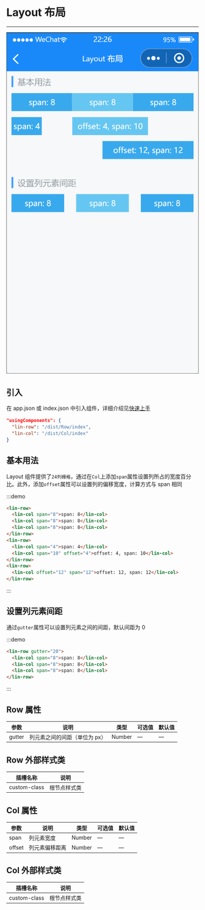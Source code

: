 # Layout 布局

---

 <div class="demo-outer-container">
     <div class="demo-inner-container">
        <div class="demo-content">
            <img class="demo-image" src='../../componentImage/layout.png' />
        </div>
     </div>
 </div>

## 引入

在 app.json 或 index.json 中引入组件，详细介绍见[快速上手](/#/start)

```json
"usingComponents": {
  "lin-row": "/dist/Row/index",
  "lin-col": "/dist/Col/index"
}
```

## 基本用法

Layout 组件提供了`24列栅格`，通过在`Col`上添加`span`属性设置列所占的宽度百分比。此外，添加`offset`属性可以设置列的偏移宽度，计算方式与 span 相同

:::demo

```html
<lin-row>
  <lin-col span="8">span: 8</lin-col>
  <lin-col span="8">span: 8</lin-col>
  <lin-col span="8">span: 8</lin-col>
</lin-row>
<lin-row>
  <lin-col span="4">span: 4</lin-col>
  <lin-col span="10" offset="4">offset: 4, span: 10</lin-col>
</lin-row>
<lin-row>
  <lin-col offset="12" span="12">offset: 12, span: 12</lin-col>
</lin-row>
```

:::

## 设置列元素间距

通过`gutter`属性可以设置列元素之间的间距，默认间距为 0

:::demo

```html
<lin-row gutter="20">
  <lin-col span="8">span: 8</lin-col>
  <lin-col span="8">span: 8</lin-col>
  <lin-col span="8">span: 8</lin-col>
</lin-row>
```

:::

## Row 属性

| 参数   | 说明                          | 类型   | 可选值 | 默认值 |
| ------ | ----------------------------- | ------ | ------ | ------ |
| gutter | 列元素之间的间距（单位为 px） | Number | —      | —      |

## Row 外部样式类

| 插槽名称     | 说明         |
| ------------ | ------------ |
| custom-class | 根节点样式类 |

## Col 属性

| 参数   | 说明           | 类型   | 可选值 | 默认值 |
| ------ | -------------- | ------ | ------ | ------ |
| span   | 列元素宽度     | Number | —      | —      |
| offset | 列元素偏移距离 | Number | —      | —      |

## Col 外部样式类

| 插槽名称     | 说明         |
| ------------ | ------------ |
| custom-class | 根节点样式类 |
